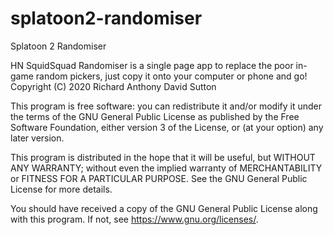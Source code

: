 # splatoon2-randomiser
Splatoon 2 Randomiser

HN SquidSquad Randomiser is a single page app to replace the poor in-game random pickers, just copy it onto your computer or phone and go!
Copyright (C) 2020  Richard Anthony David Sutton

This program is free software: you can redistribute it and/or modify
it under the terms of the GNU General Public License as published by
the Free Software Foundation, either version 3 of the License, or
(at your option) any later version.

This program is distributed in the hope that it will be useful,
but WITHOUT ANY WARRANTY; without even the implied warranty of
MERCHANTABILITY or FITNESS FOR A PARTICULAR PURPOSE.  See the
GNU General Public License for more details.

You should have received a copy of the GNU General Public License
along with this program.  If not, see <https://www.gnu.org/licenses/>.